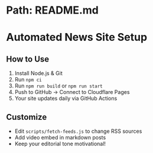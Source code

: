 ﻿# Path: README.md

# Automated News Site Setup

## How to Use

1. Install Node.js & Git  
2. Run `npm ci`  
3. Run `npm run build` or `npm run start`  
4. Push to GitHub → Connect to Cloudflare Pages  
5. Your site updates daily via GitHub Actions

## Customize

- Edit `scripts/fetch-feeds.js` to change RSS sources  
- Add video embed in markdown posts  
- Keep your editorial tone motivational!
